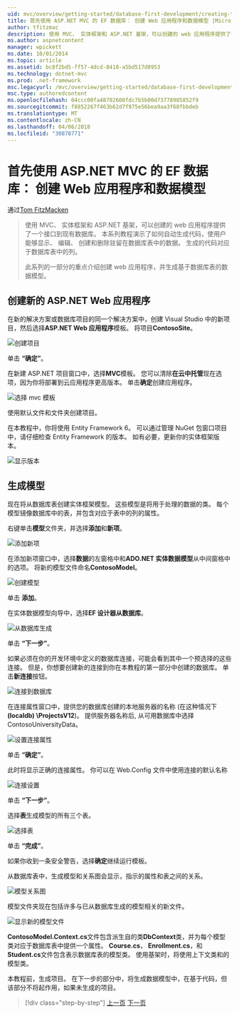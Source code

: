 ```yaml
---
uid: mvc/overview/getting-started/database-first-development/creating-the-web-application
title: 首先使用 ASP.NET MVC 的 EF 数据库： 创建 Web 应用程序和数据模型 |Microsoft 文档
author: tfitzmac
description: 使用 MVC、 实体框架和 ASP.NET 基架，可以创建的 web 应用程序提供了一个接口到现有数据库。 此教程系列...
ms.author: aspnetcontent
manager: wpickett
ms.date: 10/01/2014
ms.topic: article
ms.assetid: bc8f2bd5-ff57-4dcd-8418-a5bd517d8953
ms.technology: dotnet-mvc
ms.prod: .net-framework
msc.legacyurl: /mvc/overview/getting-started/database-first-development/creating-the-web-application
msc.type: authoredcontent
ms.openlocfilehash: 04ccc00fa48702608fdc7b5b00d73778985852f9
ms.sourcegitcommit: f8852267f463b62d7f975e56bea9aa3f68fbbdeb
ms.translationtype: MT
ms.contentlocale: zh-CN
ms.lasthandoff: 04/06/2018
ms.locfileid: "30878771"
---
```

<a name="ef-database-first-with-aspnet-mvc-creating-the-web-application-and-data-models"></a>首先使用 ASP.NET MVC 的 EF 数据库： 创建 Web 应用程序和数据模型
====================
通过[Tom FitzMacken](https://github.com/tfitzmac)

> 使用 MVC、 实体框架和 ASP.NET 基架，可以创建的 web 应用程序提供了一个接口到现有数据库。 本系列教程演示了如何自动生成代码，使用户能够显示、 编辑、 创建和删除驻留在数据库表中的数据。 生成的代码对应于数据库表中的列。
> 
> 此系列的一部分的重点介绍创建 web 应用程序，并生成基于数据库表的数据模型。


## <a name="create-a-new-aspnet-web-application"></a>创建新的 ASP.NET Web 应用程序

在新的解决方案或数据库项目的同一个解决方案中，创建 Visual Studio 中的新项目，然后选择**ASP.NET Web 应用程序**模板。 将项目**ContosoSite**。

![创建项目](creating-the-web-application/_static/image1.png)

单击 **“确定”**。

在新建 ASP.NET 项目窗口中，选择**MVC**模板。 您可以清除**在云中托管**现在选项，因为你将部署到云应用程序更高版本。 单击**确定**创建应用程序。

![选择 mvc 模板](creating-the-web-application/_static/image2.png)

使用默认文件和文件夹创建项目。

在本教程中，你将使用 Entity Framework 6。 可以通过管理 NuGet 包窗口项目中，请仔细检查 Entity Framework 的版本。 如有必要，更新你的实体框架版本。

![显示版本](creating-the-web-application/_static/image3.png)

## <a name="generate-the-models"></a>生成模型

现在将从数据库表创建实体框架模型。 这些模型是将用于处理的数据的类。 每个模型镜像数据库中的表，并包含对应于表中的列的属性。

右键单击**模型**文件夹，并选择**添加**和**新项**。

![添加新项](creating-the-web-application/_static/image4.png)

在添加新项窗口中，选择**数据**的左窗格中和**ADO.NET 实体数据模型**从中间窗格中的选项。 将新的模型文件命名**ContosoModel**。

![创建模型](creating-the-web-application/_static/image5.png)

单击 **添加**。

在实体数据模型向导中，选择**EF 设计器从数据库**。

![从数据库生成](creating-the-web-application/_static/image6.png)

单击 **“下一步”**。

如果必须在你的开发环境中定义的数据库连接，可能会看到其中一个预选择的这些连接。 但是，你想要创建新的连接到你在本教程的第一部分中创建的数据库。 单击**新连接**按钮。

![连接到数据库](creating-the-web-application/_static/image7.png)

在连接属性窗口中，提供您的数据库创建的本地服务器的名称 (在这种情况下 **(localdb) \ProjectsV12**)。 提供服务器名称后, 从可用数据库中选择 ContosoUniversityData。

![设置连接属性](creating-the-web-application/_static/image8.png)

单击 **“确定”**。

此时将显示正确的连接属性。 你可以在 Web.Config 文件中使用连接的默认名称

![连接设置](creating-the-web-application/_static/image9.png)

单击 **“下一步”**。

选择**表**生成模型的所有三个表。

![选择表](creating-the-web-application/_static/image10.png)

单击 **“完成”**。

如果你收到一条安全警告，选择**确定**继续运行模板。

从数据库表中，生成模型和关系图会显示，指示的属性和表之间的关系。

![模型关系图](creating-the-web-application/_static/image11.png)

模型文件夹现在包括许多与已从数据库生成的模型相关的新文件。

![显示新的模型文件](creating-the-web-application/_static/image12.png)

**ContosoModel.Context.cs**文件包含派生自的类**DbContext**类，并为每个模型类对应于数据库表中提供一个属性。 **Course.cs**， **Enrollment.cs**，和**Student.cs**文件包含表示数据库表的模型类。 使用基架时，将使用上下文类和的模型类。

本教程前，生成项目。 在下一步的部分中，将生成数据模型中，在基于代码，但该部分不将起作用，如果未生成的项目。

> [!div class="step-by-step"]
> [上一页](setting-up-database.md)
> [下一页](generating-views.md)
